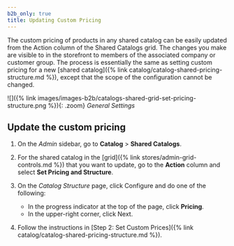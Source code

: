 ```yaml
---
b2b_only: true
title: Updating Custom Pricing
---
```


The custom pricing of products in any shared catalog can be easily updated from the Action column of the Shared Catalogs grid. The changes you make are visible to in the storefront to members of the associated company or customer group. The process is essentially the same as setting custom pricing for a new [shared catalog]({% link catalog/catalog-shared-pricing-structure.md %}), except that the scope of the configuration cannot be changed.

![]({% link images/images-b2b/catalogs-shared-grid-set-pricing-structure.png %}){: .zoom}
_General Settings_

## Update the custom pricing

1. On the _Admin_ sidebar, go to **Catalog** > **Shared Catalogs**.

1. For the shared catalog in the [grid]({% link stores/admin-grid-controls.md %}) that you want to update, go to the **Action** column and select **Set Pricing and Structure**.

1. On the _Catalog Structure_ page, click <span class="btn">Configure</span> and do one of the following:

    - In the progress indicator at the top of the page, click **Pricing**.
    - In the upper-right corner, click <span class="btn">Next</span>.

1. Follow the instructions in [Step 2: Set Custom Prices]({% link catalog/catalog-shared-pricing-structure.md %}).
